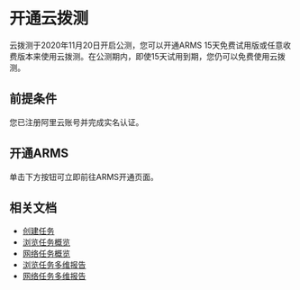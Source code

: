# 开通云拨测

云拨测于2020年11月20日开启公测，您可以开通ARMS 15天免费试用版或任意收费版本来使用云拨测。在公测期内，即使15天试用到期，您仍可以免费使用云拨测。

## 前提条件

您已注册阿里云账号并完成实名认证。

## 开通ARMS

单击下方按钮可立即前往ARMS开通页面。



## 相关文档

-   [创建任务](/intl.zh-CN/云拨测/快速入门/创建任务.md)
-   [浏览任务概览](/intl.zh-CN/云拨测/控制台功能/任务概览/浏览任务概览.md)
-   [网络任务概览](/intl.zh-CN/云拨测/控制台功能/任务概览/网络任务概览.md)
-   [浏览任务多维报告](/intl.zh-CN/云拨测/控制台功能/多维报告/浏览任务多维报告.md)
-   [网络任务多维报告](/intl.zh-CN/云拨测/控制台功能/多维报告/网络任务多维报告.md)

